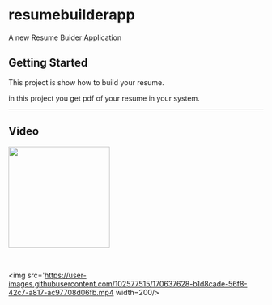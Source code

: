 # resumebuilderapp

A new Resume Buider Application

## Getting Started

This project is show how to build your resume.

in this project you get pdf of your resume in your system.

---

## Video

<img src = 'https://user-images.githubusercontent.com/102577515/170637515-d56fc683-7d87-49e1-981f-51048c37448e.mp4' width=200/>

<p>&nbsp;</p>

<img src='https://user-images.githubusercontent.com/102577515/170637628-b1d8cade-56f8-42c7-a817-ac97708d06fb.mp4 width=200/>

